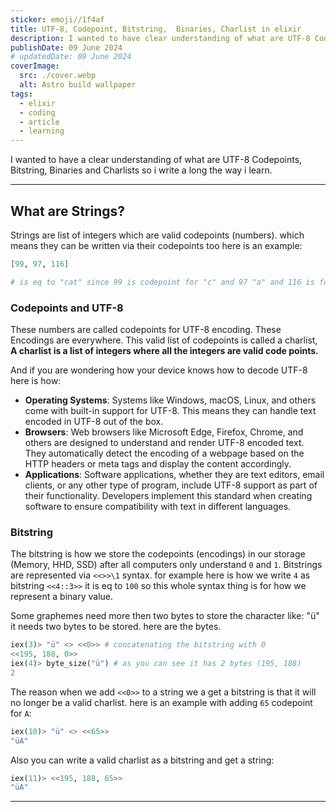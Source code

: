 ```yaml
---
sticker: emoji//1f4af
title: UTF-8, Codepoint, Bitstring,  Binaries, Charlist in elixir
description: I wanted to have clear understanding of what are UTF-8 Codepoints, Bitstring, Binaries and Charlists so i write a long the way i learn.
publishDate: 09 June 2024
# updatedDate: 09 June 2024
coverImage:
  src: ./cover.webp
  alt: Astro build wallpaper
tags:
  - elixir
  - coding
  - article
  - learning
---
```


I wanted to have a clear understanding of what are UTF-8 Codepoints, Bitstring, Binaries and Charlists so i write a long the way i learn.

---

## What are Strings?

Strings are list of integers which are valid codepoints (numbers). which means they can be written via their codepoints too here is an example:

```elixir
[99, 97, 116]

# is eq to "cat" since 99 is codepoint for "c" and 97 "a" and 116 is for "t"
```

### Codepoints and UTF-8

These numbers are called codepoints for UTF-8 encoding. These Encodings are everywhere. This valid list of codepoints is called a charlist, **A charlist is a list of integers where all the integers are valid code points.**

And if you are wondering how your device knows how to decode UTF-8 here is how:

- **Operating Systems**: Systems like Windows, macOS, Linux, and others come with built-in support for UTF-8. This means they can handle text encoded in UTF-8 out of the box.
- **Browsers**: Web browsers like Microsoft Edge, Firefox, Chrome, and others are designed to understand and render UTF-8 encoded text. They automatically detect the encoding of a webpage based on the HTTP headers or meta tags and display the content accordingly.
- **Applications**: Software applications, whether they are text editors, email clients, or any other type of program, include UTF-8 support as part of their functionality. Developers implement this standard when creating software to ensure compatibility with text in different languages.

### Bitstring

The bitstring is how we store the codepoints (encodings) in our storage (Memory, HHD, SSD) after all computers only understand `0` and `1`. Bitstrings are represented via `<<>>\1` syntax. for example here is how we write `4` as bitstring `<<4::3>>` it is eq to `100` so this whole syntax thing is for how we represent a binary value.

Some graphemes need more then two bytes to store the character like: "ü" it needs two bytes to be stored. here are the bytes.

```elixir
iex(3)> "ü" <> <<0>> # concatenating the bitstring with 0
<<195, 188, 0>>
iex(4)> byte_size("ü") # as you can see it has 2 bytes (195, 188)
2
```

The reason when we add `<<0>>` to a string we a get a bitstring is that it will no longer be a valid charlist. here is an example with adding `65` codepoint for `A`:

```elixir
iex(10)> "ü" <> <<65>>
"üA"
```

Also you can write a valid charlist as a bitstring and get a string:

```elixir
iex(11)> <<195, 188, 65>>
"üA"
```

---
